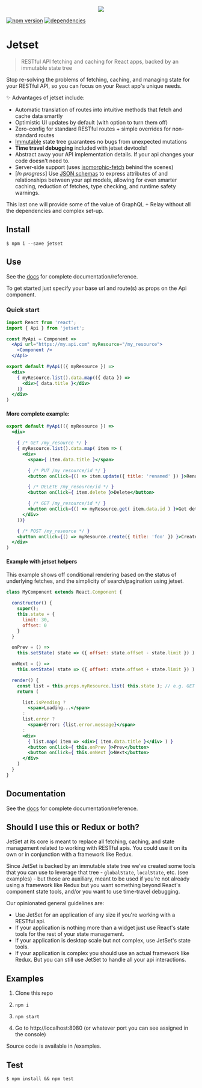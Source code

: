 <p align="center">
  <a href="https://github.com/DigitalGlobe/jetset"><img src="https://cdn.rawgit.com/DigitalGlobe/jetset/074ede86/examples/public/jetset.png?raw=true" /></a>
</p>

[![npm version](https://badge.fury.io/js/jetset.svg)](https://badge.fury.io/js/jetset)
[![dependencies](https://david-dm.org/DigitalGlobe/jetset.svg)](https://david-dm.org/DigitalGlobe/jetset.svg)

# Jetset
> RESTful API fetching and caching for React apps, backed by an immutable state tree

Stop re-solving the problems of fetching, caching, and managing state for your
RESTful API, so you can focus on your React app's unique needs.

:sparkles: Advantages of jetset include:

* Automatic translation of routes into intuitive methods that fetch and cache data smartly
* Optimistic UI updates by default (with option to turn them off)
* Zero-config for standard RESTful routes + simple overrides for
  non-standard routes
* [Immutable](https://github.com/facebook/immutable-js/) state tree guarantees no bugs from unexpected mutations
* **Time travel debugging** included with jetset devtools!
* Abstract away your API implementation details. If your api changes your code
  doesn't need to.
* Server-side support (uses [isomorphic-fetch](https://github.com/matthew-andrews/isomorphic-fetch<Paste>) behind the scenes)
* [*In progress*] Use [JSON schemas](http://json-schema.org/) to express
  attributes of and relationships between your api models, allowing for even smarter
  caching, reduction of fetches, type checking, and runtime safety warnings.

This last one will provide some of the value of GraphQL + Relay without all the dependencies and complex set-up.

## Install

```
$ npm i --save jetset
```

## Use

See the [docs](docs/index.md) for complete documentation/reference.

To get started just specify your base url and route(s) as props on the Api component.

### Quick start

```jsx
import React from 'react';
import { Api } from 'jetset';

const MyApi = Component =>
  <Api url="https://my.api.com" myResource="/my_resource">
    <Component />
  </Api>

export default MyApi(({ myResource }) =>
  <div>
    { myResource.list().data.map(({ data }) =>
      <div>{ data.title }</div>
    )}
  </div>
)
```

#### More complete example:

```jsx
export default MyApi(({ myResource }) =>
  <div>

    { /* GET /my_resource */ }
    { myResource.list().data.map( item => (
      <div>
        <span>{ item.data.title }</span>

        { /* PUT /my_resource/id */ }
        <button onClick={() => item.update({ title: 'renamed' }) }>Rename</button>

        { /* DELETE /my_resource/id */ }
        <button onClick={ item.delete }>Delete</button>

        { /* GET /my_resource/id */ }
        <button onClick={() => myResource.get( item.data.id ) }>Get detail</button>
      </div>
    ))}

    { /* POST /my_resource */ }
    <button onClick={() => myResource.create({ title: 'foo' }) }>Create new item</button>
  </div>
)
```
#### Example with jetset helpers

This example shows off conditional rendering based on the status of underlying fetches, and the simplicity of search/pagination using jetset.

```jsx
class MyComponent extends React.Component {

  constructor() {
    super();
    this.state = {
      limit: 30,
      offset: 0
    }
  }

  onPrev = () =>
    this.setState( state => ({ offset: state.offset - state.limit }) )

  onNext = () =>
    this.setState( state => ({ offset: state.offset + state.limit }) )

  render() {
    const list = this.props.myResource.list( this.state ); // e.g. GET /my_resource?limit=30&offset=0 (cached)
    return (

      list.isPending ?
        <span>Loading...</span>
      :
      list.error ?
        <span>Error: {list.error.message}</span>
      :
      <div>
        { list.map( item => <div>{ item.data.title }</div> ) }
        <button onClick={ this.onPrev }>Prev</button>
        <button onClick={ this.onNext }>Next</button>
      </div>
    )
  }
}
```

## Documentation

See the [docs](docs/index.md) for complete documentation/reference.

## Should I use this or Redux or both?

JetSet at its core is meant to replace all fetching, caching, and state management related to working with RESTful apis. You could use it on its own or in conjunction with a framework like Redux.

Since JetSet is backed by an immutable state tree we've created some tools that you can use to leverage that tree - `globalState`, `localState`, etc. (see examples) - but those are auxiliary, meant to be used if you're not already using a framework like Redux but you want something beyond React's component state tools, and/or you want to use time-travel debugging.

Our opinionated general guidelines are:

- Use JetSet for an application of any size if you're working with a RESTful api.
- If your application is nothing more than a widget just use React's state tools for the rest of your state management.
- If your application is desktop scale but not complex, use JetSet's state tools.
- If your application is complex you should use an actual framework like Redux. But you can still use JetSet to handle all your api interactions.

## Examples

1. Clone this repo

1. `npm i`

1. `npm start`

1. Go to http://localhost:8080 (or whatever port you can see assigned in the console)

Source code is available in /examples.

## Test

```
$ npm install && npm test
```
